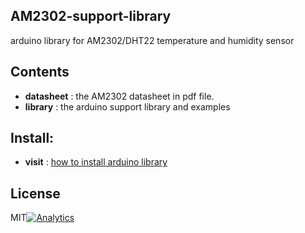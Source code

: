 ## AM2302-support-library
arduino library for AM2302/DHT22 temperature and humidity sensor


## Contents

- **datasheet** : the AM2302 datasheet in pdf file.
- **library** : the arduino support library and examples

## Install:

- **visit** : [how to install arduino library](http://www.lembed.org/wiki/How_to_install_Arduino_Library)

## License
MIT[![Analytics](https://ga-beacon.appspot.com/UA-67438080-1/AM2302-support-library/readme?pixel)](https://github.com/Lembed/AM2302-support-library)
